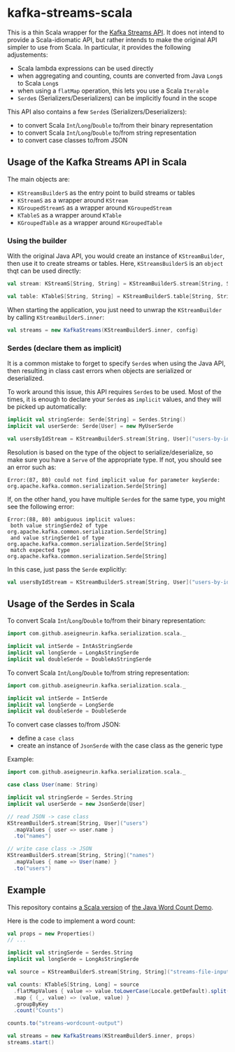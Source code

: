 # kafka-streams-scala

This is a thin Scala wrapper for the [Kafka Streams API](https://kafka.apache.org/documentation/streams). It does not intend to provide a Scala-idiomatic API, but rather intends to make the original API simpler to use from Scala. In particular, it provides the following adjustements:

- Scala lambda expressions can be used directly
- when aggregating and counting, counts are converted from Java `Long`s to Scala `Long`s
- when using a `flatMap` operation, this lets you use a Scala `Iterable`
- `Serde`s (Serializers/Deserializers) can be implicitly found in the scope

This API also contains a few `Serde`s (Serializers/Deserializers):

- to convert Scala `Int`/`Long`/`Double` to/from their binary representation
- to convert Scala `Int`/`Long`/`Double` to/from string representation
- to convert case classes to/from JSON

## Usage of the Kafka Streams API in Scala

The main objects are:

- `KStreamsBuilderS` as the entry point to build streams or tables
- `KStreamS` as a wrapper around `KStream`
- `KGroupedStreamS` as a wrapper around `KGroupedStream`
- `KTableS` as a wrapper around `KTable`
- `KGroupedTable` as a wrapper around `KGroupedTable`

### Using the builder

With the original Java API, you would create an instance of `KStreamBuilder`, then use it to create streams or tables. Here, `KStreamsBuilderS` is an `object` thqt can be used directly:

```scala
val stream: KStreamS[String, String] = KStreamBuilderS.stream[String, String]("my-stream")

val table: KTableS[String, String] = KStreamBuilderS.table[String, String]("my-table")
```

When starting the application, you just need to unwrap the `KStreamBuilder` by calling `KStreamBuilderS.inner`:

```scala
val streams = new KafkaStreams(KStreamBuilderS.inner, config)
```

### Serdes (declare them as implicit)

It is a common mistake to forget to specify `Serde`s when using the Java API, then resulting in class cast errors when objects are serialized or deserialized.

To work around this issue, this API requires `Serde`s to be used. Most of the times, it is enough to declare your `Serde`s as `implicit` values, and they will be picked up automatically:

```scala
implicit val stringSerde: Serde[String] = Serdes.String()
implicit val userSerde: Serde[User] = new MyUserSerde

val usersByIdStream = KStreamBuilderS.stream[String, User]("users-by-id")
```

Resolution is based on the type of the object to serialize/deserialize, so make sure you have a `Serve` of the appropriate type. If not, you should see an error such as:

```
Error:(87, 80) could not find implicit value for parameter keySerde: org.apache.kafka.common.serialization.Serde[String]
```

If, on the other hand, you have multiple `Serde`s for the same type, you might see the following error:

```
Error:(88, 80) ambiguous implicit values:
 both value stringSerde2 of type org.apache.kafka.common.serialization.Serde[String]
 and value stringSerde1 of type org.apache.kafka.common.serialization.Serde[String]
 match expected type org.apache.kafka.common.serialization.Serde[String]
```

In this case, just pass the `Serde` explicitly:

```scala
val usersByIdStream = KStreamBuilderS.stream[String, User]("users-by-id")(stringSerde, userSerde)
```

## Usage of the Serdes in Scala

To convert Scala `Int`/`Long`/`Double` to/from their binary representation:

```scala
import com.github.aseigneurin.kafka.serialization.scala._

implicit val intSerde = IntAsStringSerde
implicit val longSerde = LongAsStringSerde
implicit val doubleSerde = DoubleAsStringSerde
```

To convert Scala `Int`/`Long`/`Double` to/from string representation:

```scala
import com.github.aseigneurin.kafka.serialization.scala._

implicit val intSerde = IntSerde
implicit val longSerde = LongSerde
implicit val doubleSerde = DoubleSerde
```

To convert case classes to/from JSON:

- define a `case class`
- create an instance of `JsonSerde` with the case class as the generic type

Example:

```scala
import com.github.aseigneurin.kafka.serialization.scala._

case class User(name: String)

implicit val stringSerde = Serdes.String
implicit val userSerde = new JsonSerde[User]

// read JSON -> case class
KStreamBuilderS.stream[String, User]("users")
  .mapValues { user => user.name }
  .to("names")

// write case class -> JSON
KStreamBuilderS.stream[String, String]("names")
  .mapValues { name => User(name) }
  .to("users")
```

## Example

This repository contains [a Scala version](https://github.com/aseigneurin/kafka-streams-scala/blob/master/src/test/scala/com/github/aseigneurin/kafka/streams/scala/WordCountDemo.scala) of [the Java Word Count Demo](https://github.com/apache/kafka/blob/trunk/streams/examples/src/main/java/org/apache/kafka/streams/examples/wordcount/WordCountDemo.java).

Here is the code to implement a word count:

```scala
val props = new Properties()
// ...

implicit val stringSerde = Serdes.String
implicit val longSerde = LongAsStringSerde

val source = KStreamBuilderS.stream[String, String]("streams-file-input")

val counts: KTableS[String, Long] = source
  .flatMapValues { value => value.toLowerCase(Locale.getDefault).split(" ") }
  .map { (_, value) => (value, value) }
  .groupByKey
  .count("Counts")

counts.to("streams-wordcount-output")

val streams = new KafkaStreams(KStreamBuilderS.inner, props)
streams.start()
```
